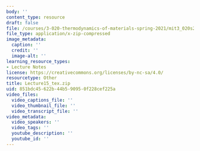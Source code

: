 ```yaml
---
body: ''
content_type: resource
draft: false
file: /courses/3-020-thermodynamics-of-materials-spring-2021/mit3_020s21_lecture15_tex.zip
file_type: application/x-zip-compressed
image_metadata:
  caption: ''
  credit: ''
  image-alt: ''
learning_resource_types:
- Lecture Notes
license: https://creativecommons.org/licenses/by-nc-sa/4.0/
resourcetype: Other
title: Lecture15_tex.zip
uid: 851bdc45-622b-44b5-9095-0f228cef225a
video_files:
  video_captions_file: ''
  video_thumbnail_file: ''
  video_transcript_file: ''
video_metadata:
  video_speakers: ''
  video_tags: ''
  youtube_description: ''
  youtube_id: ''
---
```

